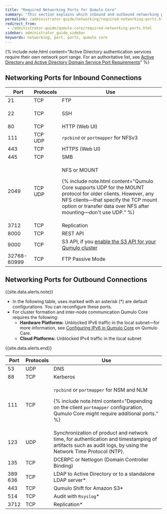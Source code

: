 ```yaml
---
title: "Required Networking Ports for Qumulo Core"
summary: "This section explains which inbound and outbound networking ports Qumulo Core requires."
permalink: /administrator-guide/networking/required-networking-ports.html
redirect_from:
 - /administrator-guide/qumulo-core/required-networking-ports.html
sidebar: administrator_guide_sidebar
keywords: networking, port, ports, qumulo core
---
```


{% include note.html content="Active Directory authentication services require their own network port range. For an authoritative list, see [Active Directory and Active Directory Domain Service Port Requirements](https://docs.microsoft.com/en-us/previous-versions/windows/it-pro/windows-server-2008-R2-and-2008/dd772723%28v=ws.10%29?redirectedfrom=MSDN)" %}

## Networking Ports for Inbound Connections

<table>
  <thead>
    <tr>
      <th>Port</th>
      <th>Protocols</th>
      <th>Use</th>
    </tr>
  </thead>
  <tbody>
    <tr>
      <td>21</td>
      <td>TCP</td>
      <td>FTP</td>
    </tr>
    <tr>
      <td>22</td>
      <td>
        <p>TCP</p>
      </td>
      <td>SSH</td>
    </tr>
    <tr>
      <td>80</td>
      <td>TCP</td>
      <td>HTTP (Web UI)</td>
    </tr>
    <tr>
      <td>111</td>
      <td>TCP<br>UDP</td>
      <td>
        <code>rpcbind</code> or <code>portmapper</code> for NFSv3
      </td>
    </tr>
    <tr>
      <td>443</td>
      <td>TCP</td>
      <td>HTTPS (Web UI)</td>
    </tr>
    <tr>
      <td>445</td>
      <td>TCP</td>
      <td>SMB</td>
    </tr>
    <tr>
      <td>2049</td>
      <td>TCP<br>UDP</td>
      <td>
        <p>NFS or MOUNT</p>
        <p>
          {% include note.html content="Qumulo Core supports UDP for the MOUNT protocol for older clients. However, any NFS clients&mdash;that specify the TCP mount option or transfer data over NFS after mounting&mdash;don't use UDP." %}
        </p>
      </td>
    </tr>
    <tr>
      <td>3712</td>
      <td>TCP</td>
      <td>Replication</td>
    </tr>
    <tr>
      <td>8000</td>
      <td>TCP</td>
      <td>REST API</td>
    </tr>
    <tr>
      <td>9000</td>
      <td>TCP</td>
      <td>S3 API, if you <a href="../s3-api/configuring-using-s3-api.html">enable the S3 API for your Qumulo cluster</a></td>
    </tr>
    <tr>
      <td>32768-60999</td>
      <td>TCP</td>
      <td>FTP Passive Mode</td>
    </tr>
  </tbody>
</table>

## Networking Ports for Outbound Connections

{{site.data.alerts.note}}
<ul>
  <li>In the following table, uses marked with an asterisk (*) are default configurations. You can reconfigure these ports.</li>
  <li>For cluster formation and inter-node communication Qumulo Core requires the following:
    <ul>
      <li><strong>Hardware Platforms:</strong> Unblocked IPv6 traffic in the local subnet&mdash;for more information, see <a href="https://care.qumulo.com/hc/en-us/articles/115009002827">Configuring IPv6 in Qumulo Core</a> on Qumulo Care.</li>
      <li><strong>Cloud Platforms:</strong> Unblocked IPv4 traffic in the local subnet</li>
    </ul>
  </li>
</ul>
{{site.data.alerts.end}}

<table>
  <thead>
    <tr>
      <th>Port</th>
      <th>Protocols</th>
      <th>Use</th>
    </tr>
  </thead>
  <tbody>
    <tr>
      <td>53</td>
      <td>UDP</td>
      <td>DNS</td>
    </tr>
    <tr>
      <td>88</td>
      <td>TCP</td>
      <td>Kerberos</td>
    </tr>
    <tr>
      <td>111</td>
      <td>TCP</td>
      <td>
        <p>
          <code>rpcbind</code> or <code>portmapper</code> for NSM and NLM
        </p>
        <p>
          {% include note.html content="Depending on the client <code>portmapper</code> configuration, Qumulo Core might require additional ports." %}
        </p>
      </td>
    </tr>
    <tr>
      <td>123</td>
      <td>UDP</td>
      <td>Synchronization of product and network time, for authentication and timestamping of artifacts such as audit logs, by using the Network Time Protocol (NTP).</td>
    </tr>
    <tr>
      <td>135</td>
      <td>TCP</td>
      <td>DCERPC or Netlogon (Domain Controller Binding)</td>
    </tr>
    <tr>
      <td>389<br>636</td>
      <td>TCP</td>
      <td>LDAP to Active Directory or to a standalone LDAP server*</td>
    </tr>
    <tr>
      <td>443</td>
      <td>TCP</td>
      <td>Qumulo Shift for Amazon S3*</td>
    </tr>
    <tr>
      <td>514</td>
      <td>TCP</td>
      <td>Audit with <code>Rsyslog</code>*</td>
    </tr>
    <tr>
      <td>3712</td>
      <td>TCP</td>
      <td>Replication*</td>
    </tr>
  </tbody>
</table>
